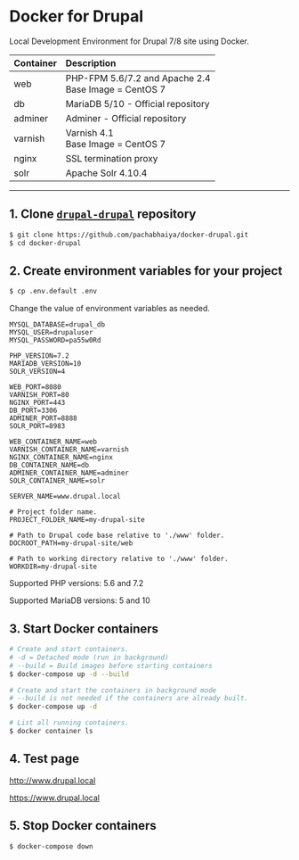 # Docker for Drupal

Local Development Environment for Drupal 7/8 site using Docker.

| Container | Description |
| :--- | :--- |
| web | PHP-FPM 5.6/7.2 and Apache 2.4<br />Base Image = CentOS 7 |
| db | MariaDB 5/10 - Official repository |
| adminer | Adminer - Official repository |
| varnish | Varnish 4.1<br />Base Image = CentOS 7 |
| nginx | SSL termination proxy |
| solr | Apache Solr 4.10.4 |

---

## 1. Clone [`drupal-drupal`](https://github.com/pachabhaiya/docker-drupal) repository
```bash
$ git clone https://github.com/pachabhaiya/docker-drupal.git
$ cd docker-drupal
```

## 2. Create environment variables for your project

```bash
$ cp .env.default .env
```

Change the value of environment variables as needed.
```
MYSQL_DATABASE=drupal_db
MYSQL_USER=drupaluser
MYSQL_PASSWORD=pa55w0Rd

PHP_VERSION=7.2
MARIADB_VERSION=10
SOLR_VERSION=4

WEB_PORT=8080
VARNISH_PORT=80
NGINX_PORT=443
DB_PORT=3306
ADMINER_PORT=8888
SOLR_PORT=8983

WEB_CONTAINER_NAME=web
VARNISH_CONTAINER_NAME=varnish
NGINX_CONTAINER_NAME=nginx
DB_CONTAINER_NAME=db
ADMINER_CONTAINER_NAME=adminer
SOLR_CONTAINER_NAME=solr

SERVER_NAME=www.drupal.local

# Project folder name.
PROJECT_FOLDER_NAME=my-drupal-site

# Path to Drupal code base relative to './www' folder.
DOCROOT_PATH=my-drupal-site/web

# Path to working directory relative to './www' folder.
WORKDIR=my-drupal-site
```

Supported PHP versions: 5.6 and 7.2

Supported MariaDB versions: 5 and 10

## 3. Start Docker containers

```bash
# Create and start containers.
# -d = Detached mode (run in background)
# --build = Build images before starting containers
$ docker-compose up -d --build

# Create and start the containers in background mode
# --build is not needed if the containers are already built.
$ docker-compose up -d

# List all running containers.
$ docker container ls
```

## 4. Test page

http://www.drupal.local

https://www.drupal.local

## 5. Stop Docker containers

```bash
$ docker-compose down
```

